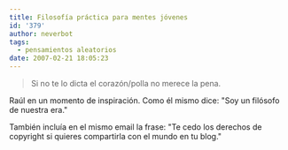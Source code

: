 ```yaml
---
title: Filosofía práctica para mentes jóvenes
id: '379'
author: neverbot
tags:
  - pensamientos aleatorios
date: 2007-02-21 18:05:23
---
```


> Si no te lo dicta el corazón/polla no merece la pena.

Raúl en un momento de inspiración. Como él mismo dice: "Soy un filósofo de nuestra era."

También incluía en el mismo email la frase: "Te cedo los derechos de copyright si quieres compartirla con el mundo en tu blog."